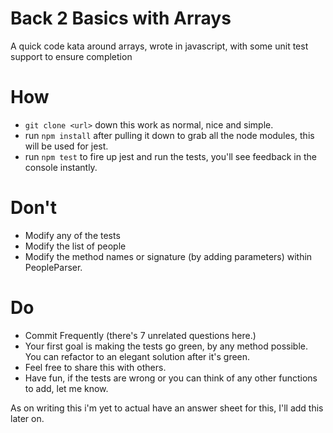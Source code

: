 # Back 2 Basics with Arrays
A quick code kata around arrays, wrote in javascript, with some unit test support to ensure completion

# How
- `git clone <url>` down this work as normal, nice and simple.
- run `npm install` after pulling it down to grab all the node modules, this will be used for jest. 
- run `npm test` to fire up jest and run the tests, you'll see feedback in the console instantly.

# Don't
- Modify any of the tests
- Modify the list of people
- Modify the method names or signature (by adding parameters) within PeopleParser.

# Do
- Commit Frequently (there's 7 unrelated questions here.) 
- Your first goal is making the tests go green, by any method possible. You can refactor to an elegant solution after it's green.
- Feel free to share this with others.
- Have fun, if the tests are wrong or you can think of any other functions to add, let me know.

As on writing this i'm yet to actual have an answer sheet for this, I'll add this later on.

